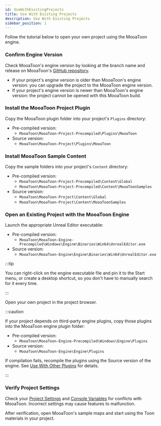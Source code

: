 ```yaml
---
id: UseWithExistingProjects
title: Use With Existing Projects
description: Use With Existing Projects
sidebar_position: 1
---
```


Follow the tutorial below to open your own project using the MooaToon engine.  

### Confirm Engine Version

Check MooaToon's engine version by looking at the branch name and release on MooaToon's [GitHub repository](https://github.com/JasonMa0012/MooaToon).

- If your project's engine version is older than MooaToon's engine version: you can upgrade the project to the MooaToon engine version.
- If your project's engine version is newer than MooaToon's engine version: the project cannot be opened with this MooaToon build.

### Install the MooaToon Project Plugin

Copy the MooaToon plugin folder into your project's `Plugins` directory:

- Pre-compiled version:
    - `MooaToon\MooaToon-Project-Precompiled\Plugins\MooaToon`
- Source version:
    - `MooaToon\MooaToon-Project\Plugins\MooaToon`

### Install MooaToon Sample Content

Copy the sample folders into your project's `Content` directory:

- Pre-compiled version:
    - `MooaToon\MooaToon-Project-Precompiled\Content\Global`
    - `MooaToon\MooaToon-Project-Precompiled\Content\MooaToonSamples`
- Source version:
    - `MooaToon\MooaToon-Project\Content\Global`
    - `MooaToon\MooaToon-Project\Content\MooaToonSamples`

### Open an Existing Project with the MooaToon Engine

Launch the appropriate Unreal Editor executable:

- Pre-compiled version:
    - `MooaToon\MooaToon-Engine-Precompiled\Windows\Engine\Binaries\Win64\UnrealEditor.exe`
- Source version:
    - `MooaToon\MooaToon-Engine\Engine\Binaries\Win64\UnrealEditor.exe`

:::tip

You can right-click on the engine executable file and pin it to the Start menu, or create a desktop shortcut, so you don't have to manually search for it every time.  

:::

Open your own project in the project browser. 

:::caution

If your project depends on third-party engine plugins, copy those plugins into the MooaToon engine plugin folder:

- Pre-compiled version:
    - `MooaToon\MooaToon-Engine-Precompiled\Windows\Engine\Plugins`
- Source version:
    - `MooaToon\MooaToon-Engine\Engine\Plugins`

If compilation fails, recompile the plugins using the Source version of the engine. See [Use With Other Plugins](/docs/GettingStarted/UseWithOtherPlugins) for details.

:::

### Verify Project Settings

Check your [Project Settings](../Reference/ProjectAndEditorSettings) and [Console Variables](../Reference/ConsoleVariables) for conflicts with MooaToon. Incorrect settings may cause features to malfunction.

After verification, open MooaToon's sample maps and start using the Toon materials in your project.